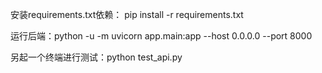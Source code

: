 安装requirements.txt依赖： pip install -r requirements.txt

运行后端：python -u -m uvicorn app.main:app --host 0.0.0.0 --port 8000

另起一个终端进行测试：python test_api.py